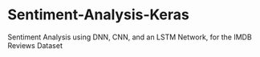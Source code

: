 # Sentiment-Analysis-Keras
Sentiment Analysis using DNN, CNN, and an LSTM Network, for the IMDB Reviews Dataset
